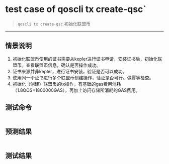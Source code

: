 # test case of qoscli tx create-qsc`

> `qoscli tx create-qsc` 初始化联盟币

---

## 情景说明

1. 初始化联盟币使用的证书需要从kepler进行证书申请，安装证书后，初始化联盟币。查看联盟币信息，确认是否操作成功。
2. 证书来源并非kepler，进行证书安装，验证是否可以成功。
3. 使用同一个证书进行多个联盟币创建操作，验证是否可行。做幂等检查。
4. 初始化（创建）联盟币的tx操作，有基础的gas费用消耗（1.8QOS=1800000GAS），再加上访问存储所消耗的GAS费用。

## 测试命令

```bash

```

## 预测结果

```text

```

## 测试结果

```bash

```
